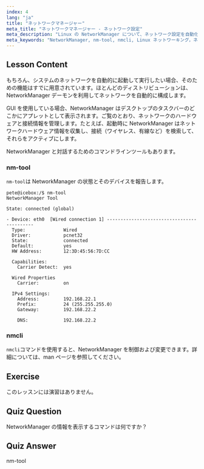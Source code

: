 ```yaml
---
index: 4
lang: "ja"
title: "ネットワークマネージャー"
meta_title: "ネットワークマネージャー - ネットワーク設定"
meta_description: "Linux の NetworkManager について、ネットワーク設定を自動化する方法、nm-tool と nmcli コマンドの使用方法を学びます。この初心者向けガイドで始めましょう！"
meta_keywords: "NetworkManager, nm-tool, nmcli, Linux ネットワーキング，ネットワーク設定，Linux チュートリアル，初心者向けガイド"
---
```


## Lesson Content

もちろん、システムのネットワークを自動的に起動して実行したい場合、そのための機能はすでに用意されています。ほとんどのディストリビューションは、NetworkManager デーモンを利用してネットワークを自動的に構成します。

GUI を使用している場合、NetworkManager はデスクトップのタスクバーのどこかにアプレットとして表示されます。ご覧のとおり、ネットワークのハードウェアと接続情報を管理します。たとえば、起動時に NetworkManager はネットワークハードウェア情報を収集し、接続（ワイヤレス、有線など）を検索して、それらをアクティブにします。

NetworkManager と対話するためのコマンドラインツールもあります。

### nm-tool

`nm-tool`は NetworkManager の状態とそのデバイスを報告します。

```plaintext
pete@icebox:/$ nm-tool
NetworkManager Tool

State: connected (global)

- Device: eth0  [Wired connection 1] -------------------------------------------
  Type:              Wired
  Driver:            pcnet32
  State:             connected
  Default:           yes
  HW Address:        12:3D:45:56:7D:CC

  Capabilities:
    Carrier Detect:  yes

  Wired Properties
    Carrier:         on

  IPv4 Settings:
    Address:         192.168.22.1
    Prefix:          24 (255.255.255.0)
    Gateway:         192.168.22.2

    DNS:             192.168.22.2
```

### nmcli

`nmcli`コマンドを使用すると、NetworkManager を制御および変更できます。詳細については、man ページを参照してください。

## Exercise

このレッスンには演習はありません。

## Quiz Question

NetworkManager の情報を表示するコマンドは何ですか？

## Quiz Answer

nm-tool
